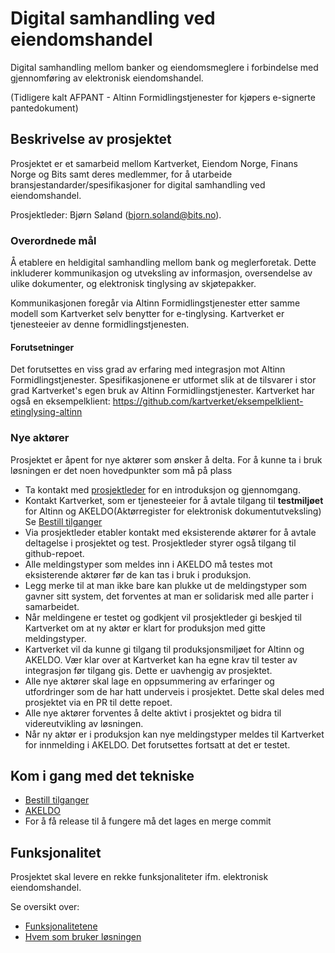 # Digital samhandling ved eiendomshandel 
Digital samhandling mellom banker og eiendomsmeglere i forbindelse med gjennomføring av elektronisk eiendomshandel.


(Tidligere kalt AFPANT - Altinn Formidlingstjenester for kjøpers e-signerte pantedokument)

## Beskrivelse av prosjektet
Prosjektet er et samarbeid mellom Kartverket, Eiendom Norge, Finans Norge og Bits samt deres medlemmer, for å utarbeide bransjestandarder/spesifikasjoner for digital samhandling ved eiendomshandel.

Prosjektleder: Bjørn Søland (bjorn.soland@bits.no).

### Overordnede mål
Å etablere en heldigital samhandling mellom bank og meglerforetak. Dette inkluderer kommunikasjon og utveksling av informasjon,  oversendelse av ulike dokumenter, og elektronisk tinglysing av skjøtepakker.

Kommunikasjonen foregår via Altinn Formidlingstjenester etter samme modell som Kartverket selv benytter for e-tinglysing. Kartverket er tjenesteeier av denne formidlingstjenesten.



#### Forutsetninger
Det forutsettes en viss grad av erfaring med integrasjon mot Altinn Formidlingstjenester. Spesifikasjonene er utformet slik at de tilsvarer i stor grad Kartverket's egen bruk av Altinn Formidlingstjenester.
Kartverket har også en eksempelklient: https://github.com/kartverket/eksempelklient-etinglysing-altinn

### Nye aktører
Prosjektet er åpent for nye aktører som ønsker å delta. For å kunne ta i bruk løsningen er det noen hovedpunkter som må på plass
- Ta kontakt med [prosjektleder](#beskrivelse-av-prosjektet) for en introduksjon og gjennomgang.
- Kontakt Kartverket, som er tjenesteeier for å avtale tilgang til **testmiljøet** for Altinn og AKELDO(Aktørregister for elektronisk dokumentutveksling) Se [Bestill tilganger](./tilgang.md)
- Via prosjektleder etabler kontakt med eksisterende aktører for å avtale deltagelse i prosjektet og test. Prosjektleder styrer også tilgang til github-repoet. 
- Alle meldingstyper som meldes inn i AKELDO må testes mot eksisterende aktører før de kan tas i bruk i produksjon.
- Legg merke til at man ikke bare kan plukke ut de meldingstyper som gavner sitt system, det forventes at man er solidarisk med alle parter i samarbeidet.
- Når meldingene er testet og godkjent vil prosjektleder gi beskjed til Kartverket om at ny aktør er klart for produksjon med gitte meldingstyper.
- Kartverket vil da kunne gi tilgang til produksjonsmiljøet for Altinn og AKELDO. Vær klar over at Kartverket kan ha egne krav til tester av integrasjon før tilgang gis. Dette er uavhengig av prosjektet.
- Alle nye aktører skal lage en oppsummering av erfaringer og utfordringer som de har hatt underveis i prosjektet. Dette skal deles med prosjektet via en PR til dette repoet.
- Alle nye aktører forventes å delte aktivt i prosjektet og bidra til videreutvikling av løsningen.
- Når ny aktør er i produksjon kan nye meldingstyper meldes til Kartverket for innmelding i AKELDO. Det forutsettes fortsatt at det er testet.


## Kom i gang med det tekniske

- [Bestill tilganger](./tilgang.md)
- [AKELDO](./akeldo.md)
- For å få release til å fungere må det lages en merge commit


## Funksjonalitet

Prosjektet skal levere en rekke funksjonaliteter ifm. elektronisk eiendomshandel.

Se oversikt over:
- [Funksjonalitetene](./funksjonalitet.md)
- [Hvem som bruker løsningen](./hvem-bruker-loesningen.md)




